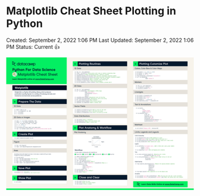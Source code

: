 # Matplotlib Cheat Sheet Plotting in Python

Created: September 2, 2022 1:06 PM
Last Updated: September 2, 2022 1:06 PM
Status: Current 👍

![Matplotlib Cheat Sheet Plotting in Python.png](./photo/Matplotlib_Cheat_Sheet_Plotting_in_Python.png)